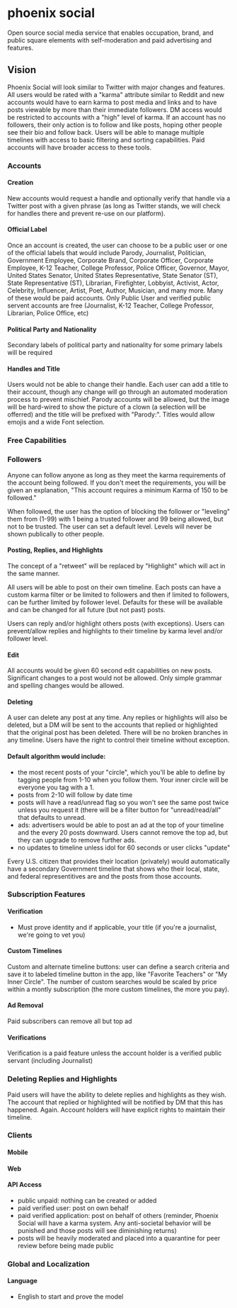 # phoenix social
Open source social media service that enables occupation, brand, and public square elements with self-moderation and paid advertising and features.

## Vision
Phoenix Social will look similar to Twitter with major changes and features. All users would be rated with a "karma" attribute similar to Reddit and new accounts would have to earn karma to post media and links and to have posts viewable by more than their immediate followers. DM access would be restricted to accounts with a "high" level of karma. If an account has no followers, their only action is to follow and like posts, hoping other people see their bio and follow back. Users will be able to manage multiple timelines with access to basic filtering and sorting capabilities. Paid accounts will have broader access to these tools.

### Accounts
#### Creation
New accounts would request a handle and optionally verify that handle via a Twitter post with a given phrase (as long as Twitter stands, we will check for handles there and prevent re-use on our platform).

#### Official Label
Once an account is created, the user can choose to be a public user or one of the official labels that would include Parody, Journalist, Politician, Government Employee, Corporate Brand, Corporate Officer, Corporate Employee, K-12 Teacher, College Professor, Police Officer, Governor, Mayor, United States Senator, United States Representative, State Senator (ST), State Representative (ST), Librarian, Firefighter, Lobbyist, Activist, Actor, Celebrity, Influencer, Artist, Poet, Author, Musician, and many more. Many of these would be paid accounts. Only Public User and verified public servent accounts are free (Journalist, K-12 Teacher, College Professor, Librarian, Police Office, etc)

#### Political Party and Nationality
Secondary labels of political party and nationality for some primary labels will be required

#### Handles and Title
Users would not be able to change their handle. Each user can add a title to their account, though any change will go through an automated moderation process to prevent mischief. Parody accounts will be allowed, but the image will be hard-wired to show the picture of a clown (a selection will be offerred) and the title will be prefixed with "Parody:". Titles would allow emojis and a wide Font selection.

### Free Capabilities

### Followers
Anyone can follow anyone as long as they meet the karma requirements of the account being followed. If you don't meet the requirements, you will be given an explanation, "This account requires a minimum Karma of 150 to be followed."

When followed, the user has the option of blocking the follower or "leveling" them from (1-99) with 1 being a trusted follower and 99 being allowed, but not to be trusted. The user can set a default level. Levels will never be shown publically to other people.

#### Posting, Replies, and Highlights
The concept of a "retweet" will be replaced by "Highlight" which will act in the same manner.

All users will be able to post on their own timeline. Each posts can have a custom karma filter or be limited to followers and then if limited to followers, can be further limited by follower level. Defaults for these will be available and can be changed for all future (but not past) posts.

Users can reply and/or highlight others posts (with exceptions). Users can prevent/allow replies and highlights to their timeline by karma level and/or follower level.

#### Edit
All accounts would be given 60 second edit capabilities on new posts. Significant changes to a post would not be allowed. Only simple grammar and spelling changes would be allowed.

#### Deleting
A user can delete any post at any time. Any replies or highlights will also be deleted, but a DM will be sent to the accounts that replied or highlighted that the original post has been deleted. There will be no broken branches in any timeline. Users have the right to control their timeline without exception.

#### Default algorithm would include:
- the most recent posts of your "circle", which you'll be able to define by tagging people from 1-10 when you follow them. Your inner circle will be everyone you tag with a 1.
- posts from 2-10 will follow by date time
- posts will have a read/unread flag so you won't see the same post twice unless you request it (there will be a filter button for "unread/read/all" that defaults to unread.
- ads: advertisers would be able to post an ad at the top of your timeline and the every 20 posts downward. Users cannot remove the top ad, but they can upgrade to remove further ads.
- no updates to timeline unless idol for 60 seconds or user clicks "update"

Every U.S. citizen that provides their location (privately) would automatically have a secondary Government timeline that shows who their local, state, and federal representitives are and the posts from those accounts.

### Subscription Features
#### Verification
- Must prove identity and if applicable, your title (if you're a journalist, we're going to vet you)

#### Custom Timelines
Custom and alternate timeline buttons: user can define a search criteria and save it to labeled timeline button in the app, like "Favorite Teachers" or "My Inner Circle". The number of custom searches would be scaled by price within a montly subscription (the more custom timelines, the more you pay).

#### Ad Removal
Paid subscribers can remove all but top ad

#### Verifications
Verification is a paid feature unless the account holder is a verified public servant (including Journalist)

### Deleting Replies and Highlights
Paid users will have the ability to delete replies and highlights as they wish. The account that replied or highlighted will be notified by DM that this has happened. Again. Account holders will have explicit rights to maintain their timeline.

### Clients
#### Mobile
#### Web
#### API Access
- public unpaid: nothing can be created or added
- paid verified user: post on own behalf
- paid verified application: post on behalf of others (reminder, Phoenix Social will have a karma system. Any anti-societal behavior will be punished and those posts will see diminishing returns)
- posts will be heavily moderated and placed into a quarantine for peer review before being made public

### Global and Localization
#### Language
- English to start and prove the model
